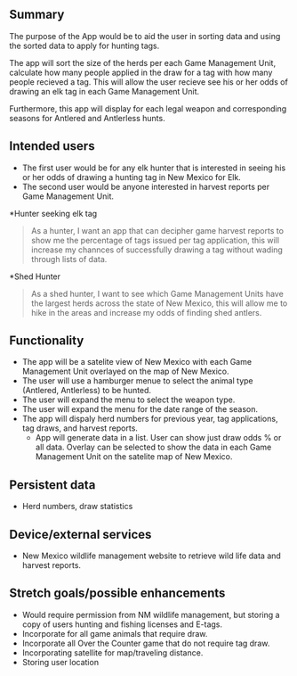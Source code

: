## Summary

The purpose of the App would be to aid the user in sorting data and using the sorted data to apply for hunting tags.  

The app will sort the size of the herds per each Game Management Unit, calculate how many people applied in the draw for a tag with how many people recieved a tag.  This will allow the user recieve see his or her odds of drawing an elk tag in each Game Management Unit.  

Furthermore, this app will display for each legal weapon and corresponding seasons for Antlered and Antlerless hunts.

## Intended users

* The first user would be for any elk hunter that is interested in seeing his or her odds of drawing a hunting tag in New Mexico for Elk.
* The second user would be anyone interested in harvest reports per Game Management Unit.


*Hunter seeking elk tag
> As a hunter, I want an app that can decipher game harvest reports to show me the percentage of tags issued per tag application, this will increase my channces of successfully drawing a tag without wading through lists of data.

*Shed Hunter
> As a shed hunter, I want to see which Game Management Units have the largest herds across the state of New Mexico, this will allow me to hike in the areas and increase my odds of finding shed antlers.

## Functionality

* The app will be a satelite view of New Mexico with each Game Management Unit overlayed on the map of New Mexico.
* The user will use a hamburger menue to select the animal type (Antlered, Antlerless) to be hunted. 
* The user will expand the menu to select the weapon type.
* The user will expand the menu for the date range of the season.   
* The app will dispaly herd numbers for previous year, tag applications, tag draws, and harvest reports.
  * App will generate data in a list.  User can show just draw odds % or all data.  Overlay can be selected to show the data in each Game Management Unit on the satelite map of New Mexico.


## Persistent data

* Herd numbers, draw statistics

## Device/external services

* New Mexico wildlife management website to retrieve wild life data and harvest reports.

## Stretch goals/possible enhancements 


* Would require permission from NM wildlife management, but storing a copy of users hunting and fishing licenses and E-tags.
* Incorporate for all game animals that require draw.
* Incorporate all Over the Counter game that do not require tag draw.  
* Incorporating satellite for map/traveling distance.
* Storing user location
